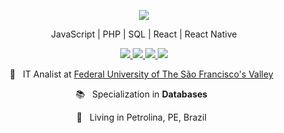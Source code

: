 
<p align="center">
  <a href="https://github-readme-stats.anuraghazra1.vercel.app/api/top-langs/?username=tassirego">
    <img align="center" src="https://github-readme-stats.anuraghazra1.vercel.app/api/top-langs/?username=tassiorego&layout=compact&theme=radical" />
  </a>
</p>
<p align="center"> JavaScript | PHP | SQL | React | React Native </p>
<p align="center">

  <a href="https://web.whatsapp.com/send?phone=+5587981754471" alt="WhatsApp" target="_blank">
    <img src="https://img.shields.io/badge/-WhatsApp-4AC959?style=flat-square&logo=WhatsApp&logoColor=white" />
  </a>
  
  <a href="https://www.linkedin.com/in/diaraujo13/" alt="LinkedIn" target="_blank">
    <img src="https://img.shields.io/badge/-LinkedIn-0e76a8?style=flat-square&logo=Linkedin&logoColor=white" />
  </a>

  <a href="https://github.com/diaraujo13" alt="GitHub" target="_blank">
    <img src="https://img.shields.io/badge/-GitHub-4c4c4c?style=flat-square&logo=Github&logoColor=white" />
  </a>
  
  <a href="https://github.com/diaraujo13" alt="Views" target="_blank">
    <img src="https://komarev.com/ghpvc/?username=tassiorego&color=gray&style=flat-square" />
  </a>
</p>
<p align="center">
  💼  &nbsp; IT Analist at <a href="https://criatech.me">Federal University of The São Francisco's Valley<a/> &nbsp;
<p align="center">
  📚 &nbsp; Specialization in <b>Databases</b> &nbsp;
</p>
<p align="center">
  📌 &nbsp; Living in Petrolina, PE, Brazil &nbsp;
</p>
</p>
